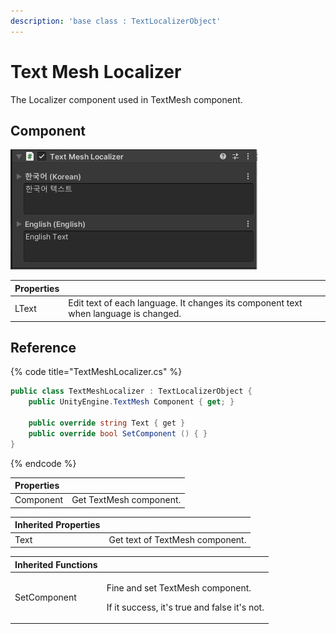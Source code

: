 ```yaml
---
description: 'base class : TextLocalizerObject'
---
```


# Text Mesh Localizer

The Localizer component used in TextMesh component.

## Component

![](../../../.gitbook/assets/text_mesh_localizer_inspector.png)

| Properties |  |
| :--- | :--- |
| LText | Edit text of each language. It changes its component text when language is changed. |

## Reference

{% code title="TextMeshLocalizer.cs" %}
```csharp
public class TextMeshLocalizer : TextLocalizerObject {
    public UnityEngine.TextMesh Component { get; }
    
    public override string Text { get }  
    public override bool SetComponent () { }
}
```
{% endcode %}

| Properties |  |
| :--- | :--- |
| Component | Get TextMesh component. |

| Inherited Properties |  |
| :--- | :--- |
| Text | Get text of TextMesh component. |

<table>
  <thead>
    <tr>
      <th style="text-align:left">Inherited Functions</th>
      <th style="text-align:left"></th>
    </tr>
  </thead>
  <tbody>
    <tr>
      <td style="text-align:left">SetComponent</td>
      <td style="text-align:left">
        <p>Fine and set TextMesh component.</p>
        <p>If it success, it&apos;s true and false it&apos;s not.</p>
      </td>
    </tr>
  </tbody>
</table>



